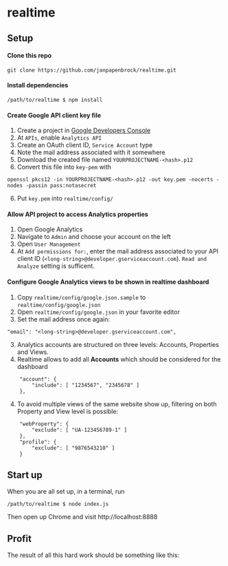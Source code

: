 realtime
========

Setup
-----

#### Clone this repo

```
git clone https://github.com/janpapenbrock/realtime.git
```

#### Install dependencies

```
/path/to/realtime $ npm install
```


#### Create Google API client key file

1. Create a project in [Google Developers Console](https://console.developers.google.com/project?authuser=0)
2. At `APIs`, enable `Analytics API`
3. Create an OAuth client ID, `Service Account` type
4. Note the mail address associated with it somewhere
5. Download the created file named `YOURPROJECTNAME-<hash>.p12`
6. Convert this file into `key-pem` with
```
openssl pkcs12 -in YOURPROJECTNAME-<hash>.p12 -out key.pem -nocerts -nodes -passin pass:notasecret
```
6. Put `key.pem` into `realtime/config/`

#### Allow API project to access Analytics properties

1. Open Google Analytics
2. Navigate to `Admin` and choose your account on the left
3. Open `User Management`
4. At `Add permissions for:`, enter the mail address associated to your API client ID (`<long-string>@developer.gserviceaccount.com`). `Read and Analyze` setting is sufficent.

#### Configure Google Analytics views to be shown in realtime dashboard

1. Copy `realtime/config/google.json.sample` to `realtime/config/google.json`
2. Open `realtime/config/google.json` in your favorite editor
3. Set the mail address once again:
```
"email": "<long-string>@developer.gserviceaccount.com",
```
3. Analytics accounts are structured on three levels: Accounts, Properties and Views.
3. Realtime allows to add all **Accounts** which should be considered for the dashboard
```
    "account": {
        "include": [ "1234567", "2345678" ]
    },
```
4. To avoid multiple views of the same website show up, filtering on both Property and View level is possible:
```
    "webProperty": {
        "exclude": [ "UA-123456789-1" ]
    },
    "profile": {
        "exclude": [ "9876543210" ]
    }
```

Start up
--------

When you are all set up, in a terminal, run

```
/path/to/realtime $ node index.js
```

Then open up Chrome and visit http://localhost:8888

Profit
------

The result of all this hard work should be something like this:
